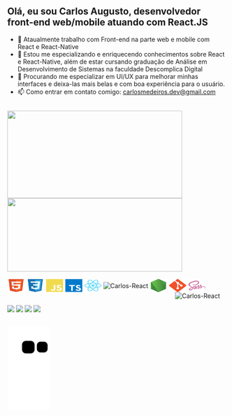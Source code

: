 ## Olá, eu sou Carlos Augusto, desenvolvedor front-end web/mobile atuando com React.JS



- 🔭 Ataualmente trabalho com Front-end na parte web e mobile com React e React-Native
- 🌱 Estou me especializando e enriquecendo conhecimentos sobre React e React-Native, além de estar cursando graduação de Análise em Desenvolvimento de Sistemas na faculdade Descomplica Digital
- 🤔 Procurando me especializar em UI/UX para melhorar minhas interfaces e deixa-las mais belas e com boa experiência para o usuário.
- 📫 Como entrar em contato comigo: carlosmedeiros.dev@gmail.com

##

<a href="https://github.com/carlosaugusto25/github-readme-stats">
  <img width=400 height=200 align="center" src="https://github-readme-stats.vercel.app/api?username=carlosaugusto25&theme=dracula&show_icons=true" />
</a>
<a href="https://github.com/carlosaugusto25/convoychat">
  <img width=400 height=168 align="center" src="https://github-readme-stats.vercel.app/api/top-langs?username=carlosaugusto25&layout=compact&langs_count=8&card_width=320&theme=dracula&show_icons=true" />
</a>

<div style="display: inline_block"><br>
  <img align="center" alt="Carlos-HTML" height="30" width="40" src="https://raw.githubusercontent.com/devicons/devicon/master/icons/html5/html5-original.svg">
  <img align="center" alt="Carlos-CSS" height="30" width="40" src="https://raw.githubusercontent.com/devicons/devicon/master/icons/css3/css3-original.svg">
  <img align="center" alt="Carlos-Js" height="30" width="40" src="https://raw.githubusercontent.com/devicons/devicon/master/icons/javascript/javascript-plain.svg">
  <img align="center" alt="Carlos-Ts" height="30" width="40" src="https://raw.githubusercontent.com/devicons/devicon/master/icons/typescript/typescript-plain.svg">
  <img align="center" alt="Carlos-React" height="30" width="40" src="https://raw.githubusercontent.com/devicons/devicon/master/icons/react/react-original.svg">
  <img align="center" alt="Carlos-React" height="30" width="40" src="https://raw.githubusercontent.com/devicons/devicon/master/icons/nextjs/nextjs-white.svg">
  <img align="center" alt="Carlos-React" height="30" width="40" src="https://raw.githubusercontent.com/devicons/devicon/master/icons/nodejs/nodejs-original.svg">
  <img align="center" alt="Carlos-React" height="30" width="40" src="https://raw.githubusercontent.com/devicons/devicon/master/icons/git/git-original.svg">
  <img align="center" alt="Carlos-React" height="30" width="40" src="https://raw.githubusercontent.com/devicons/devicon/master/icons/sass/sass-original.svg">
  <img align="right" alt="Carlos-React" height="120" width="120" src="https://th.bing.com/th/id/OIG3.PfJabmwt1KghLE.WunQx?w=1024&h=1024&rs=1&pid=ImgDetMain">
 
</div>
  
  ##

  <div> 
  <a href="https://instagram.com/carlosaugusto.dev" target="_blank"><img src="https://img.shields.io/badge/-Instagram-%23E4405F?style=for-the-badge&logo=instagram&logoColor=white" target="_blank"></a>
 <a href="https://discord.gg/687694859129061427" target="_blank"><img src="https://img.shields.io/badge/Discord-7289DA?style=for-the-badge&logo=discord&logoColor=white" target="_blank"></a> 
  <a href = "mailto:carlosmedeiros.dev@gmail.com"><img src="https://img.shields.io/badge/-Gmail-%23333?style=for-the-badge&logo=gmail&logoColor=white" target="_blank"></a>
  <a href="https://www.linkedin.com/in/carlos-augusto-dev/" target="_blank"><img src="https://img.shields.io/badge/-LinkedIn-%230077B5?style=for-the-badge&logo=linkedin&logoColor=white" target="_blank"></a> 
  
</div>

##

![Snake animation](https://github.com/carlosaugusto25/carlosaugusto25/blob/output/github-contribution-grid-snake.svg)

